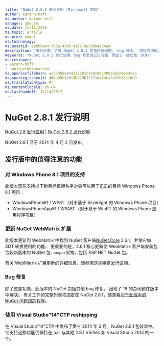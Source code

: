 ```yaml
---
title: "NuGet 2.8.1 发行说明 |Microsoft 文档"
author: karann-msft
ms.author: karann-msft
manager: ghogen
ms.date: 11/11/2016
ms.topic: article
ms.prod: nuget
ms.technology: 
ms.assetid: eebbbae4-fc6a-4c05-9102-4ec66b4c64a4
description: "发行说明，了解 NuGet 2.8.1 包括已知问题、 bug 修复、 增加的功能，以及 DCRs。"
keywords: "NuGet 2.8.1 发行说明，bug 修复的已知问题，添加了一些功能，DCRs"
ms.reviewer:
- karann-msft
- unniravindranathan
ms.openlocfilehash: ac33369644d312591bfe8c06540935b2c6063c5d
ms.sourcegitcommit: d0ba99bfe019b779b75731bafdca8a37e35ef0d9
ms.translationtype: MT
ms.contentlocale: zh-CN
ms.lasthandoff: 12/14/2017
---
```

# <a name="nuget-281-release-notes"></a>NuGet 2.8.1 发行说明

[NuGet 2.8 发行说明](../release-notes/nuget-2.8.md) | [NuGet 2.8.2 发行说明](../release-notes/nuget-2.8.2.md)

NuGet 2.8.1 已于 2014 年 4 月 2 日发布。

## <a name="notable-features-in-the-release"></a>发行版中的值得注意的功能

### <a name="support-for-windows-phone-81-projects"></a>对 Windows Phone 8.1 项目的支持
此版本现在支持以下新目标框架名字对象可以用于记录的目标 Windows Phone 8.1 项目：

* WindowsPhone81 / WP81 （对于基于 Silverlight 的 Windows Phone 项目）
* WindowsPhoneApp81 / WPA81 （对于基于 WinRT 的 Windows Phone 应用程序项目）

### <a name="update-of-the-nuget-webmatrix-extension"></a>更新 NuGet WebMatrix 扩展
此版本更新到 WebMatrix 中找到 NuGet 客户端[NuGet.Core](https://www.nuget.org/packages/Nuget.Core/2.6.1) 2.6.1，并使它如 XDT 转换使用的功能。 更重要的是，2.6.1 核心更新使 WebMatrix 客户端安装包含较新版本的 NuGet 包`.nuspec`架构，包括 ASP.NET NuGet 包。

有关 WebMatrix 扩展更新的详细信息，请参阅这些特定[发行说明](../release-notes/nuget-2.6.1-for-WebMatrix.md)。

### <a name="bug-fixes"></a>Bug 修复
除了这些功能，此版本的 NuGet 包括其他 bug 修复。 出现了 16 的总问题在版本中解决。 有关工作的完整列表项固定在 NuGet 2.8.1，请查看[对于此版本的 NuGet 问题跟踪程序](https://nuget.codeplex.com/workitem/list/advanced?keyword=&status=All&type=All&priority=All&release=NuGet%202.8.1&assignedTo=All&component=All&sortField=LastUpdatedDate&sortDirection=Descending&page=0&reasonClosed=All)。

### <a name="reshipping-with-visual-studio-14-ctp"></a>使用 Visual Studio"14"CTP reshipping
在 Visual Studio"14"CTP 中发布了第三 2014 年 6 月，NuGet 2.8.1 包装盒中。 它支持这些功能仍保持在 par 与其他 2.8.1 VSIXes 如 Visual Studio 2013 的一个。
